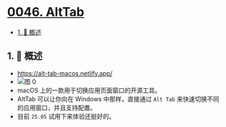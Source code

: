 # [0046. AltTab](https://github.com/tnotesjs/TNotes.notes/tree/main/notes/0046.%20AltTab)

<!-- region:toc -->

- [1. 📒 概述](#1--概述)

<!-- endregion:toc -->

## 1. 📒 概述

- https://alt-tab-macos.netlify.app/
- ![图 0](https://cdn.jsdelivr.net/gh/tnotesjs/imgs@main/2025-05-24-23-17-18.png)
- macOS 上的一款用于切换应用页面窗口的开源工具。
- AltTab 可以让你向在 Windows 中那样，直接通过 `Alt Tab` 来快速切换不同的应用窗口，并且支持配置。
- 目前 `25.05` 试用下来体验还挺好的。
